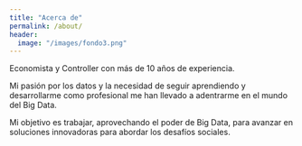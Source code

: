 ```yaml
---
title: "Acerca de"
permalink: /about/
header:
  image: "/images/fondo3.png"
---
```


Economista y Controller con más de 10 años de experiencia.

Mi pasión por los datos y la necesidad de seguir aprendiendo y desarrollarme como profesional me han llevado a adentrarme en el mundo del Big Data.

Mi objetivo es trabajar, aprovechando el poder de Big Data, para avanzar en soluciones innovadoras para abordar los desafíos sociales.
